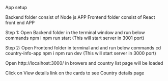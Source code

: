 App setup

Backend folder consist of Node js APP
Frontend folder consist of React front end APP

Step 1: Open Backend folder in the terminal window and run below commands
 npm i
 npm run start (This will start server in 3001 port)

Step 2: Open Frontend folder in terminal and and run below commands
 cd country-info-app
 npm i
 npm run dev (This will start server in 3000 port)

Open http://localhost:3000/ in browers and country list page will be loaded

Click on View details link on the cards to see Country details page
